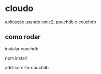 # cloudo
aplicação usando ionic2, pouchdb e couchdb

## como rodar
instalar couchdb

npm install

add-cors-to-couchdb

